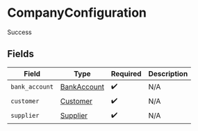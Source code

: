 # CompanyConfiguration

Success


## Fields

| Field                                             | Type                                              | Required                                          | Description                                       |
| ------------------------------------------------- | ------------------------------------------------- | ------------------------------------------------- | ------------------------------------------------- |
| `bank_account`                                    | [BankAccount](../../models/shared/bankaccount.md) | :heavy_check_mark:                                | N/A                                               |
| `customer`                                        | [Customer](../../models/shared/customer.md)       | :heavy_check_mark:                                | N/A                                               |
| `supplier`                                        | [Supplier](../../models/shared/supplier.md)       | :heavy_check_mark:                                | N/A                                               |